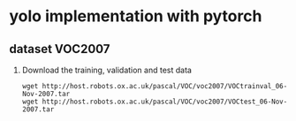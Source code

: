 # yolo implementation with pytorch

## dataset VOC2007

1. Download the training, validation and test data

	```
	wget http://host.robots.ox.ac.uk/pascal/VOC/voc2007/VOCtrainval_06-Nov-2007.tar
	wget http://host.robots.ox.ac.uk/pascal/VOC/voc2007/VOCtest_06-Nov-2007.tar
	```
